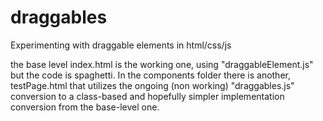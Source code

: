 # draggables
Experimenting with draggable elements in html/css/js

the base level index.html is the working one, using "draggableElement.js" but the code is spaghetti. In the components folder there is another, testPage.html that utilizes the ongoing (non working) "draggables.js" conversion to a class-based and hopefully simpler implementation conversion from the base-level one.
